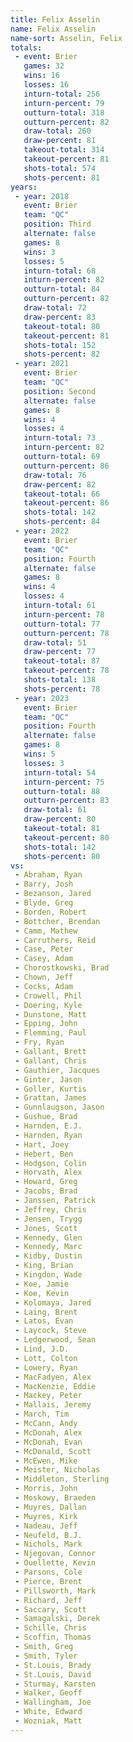 ```yaml
---
title: Felix Asselin
name: Felix Asselin
name-sort: Asselin, Felix
totals:
 - event: Brier
   games: 32
   wins: 16
   losses: 16
   inturn-total: 256
   inturn-percent: 79
   outturn-total: 318
   outturn-percent: 82
   draw-total: 260
   draw-percent: 81
   takeout-total: 314
   takeout-percent: 81
   shots-total: 574
   shots-percent: 81
years:
 - year: 2018
   event: Brier
   team: "QC"
   position: Third
   alternate: false
   games: 8
   wins: 3
   losses: 5
   inturn-total: 68
   inturn-percent: 82
   outturn-total: 84
   outturn-percent: 82
   draw-total: 72
   draw-percent: 83
   takeout-total: 80
   takeout-percent: 81
   shots-total: 152
   shots-percent: 82
 - year: 2021
   event: Brier
   team: "QC"
   position: Second
   alternate: false
   games: 8
   wins: 4
   losses: 4
   inturn-total: 73
   inturn-percent: 82
   outturn-total: 69
   outturn-percent: 86
   draw-total: 76
   draw-percent: 82
   takeout-total: 66
   takeout-percent: 86
   shots-total: 142
   shots-percent: 84
 - year: 2022
   event: Brier
   team: "QC"
   position: Fourth
   alternate: false
   games: 8
   wins: 4
   losses: 4
   inturn-total: 61
   inturn-percent: 78
   outturn-total: 77
   outturn-percent: 78
   draw-total: 51
   draw-percent: 77
   takeout-total: 87
   takeout-percent: 78
   shots-total: 138
   shots-percent: 78
 - year: 2023
   event: Brier
   team: "QC"
   position: Fourth
   alternate: false
   games: 8
   wins: 5
   losses: 3
   inturn-total: 54
   inturn-percent: 75
   outturn-total: 88
   outturn-percent: 83
   draw-total: 61
   draw-percent: 80
   takeout-total: 81
   takeout-percent: 80
   shots-total: 142
   shots-percent: 80
vs:
 - Abraham, Ryan
 - Barry, Josh
 - Bezanson, Jared
 - Blyde, Greg
 - Borden, Robert
 - Bottcher, Brendan
 - Camm, Mathew
 - Carruthers, Reid
 - Case, Peter
 - Casey, Adam
 - Chorostkowski, Brad
 - Chown, Jeff
 - Cocks, Adam
 - Crowell, Phil
 - Doering, Kyle
 - Dunstone, Matt
 - Epping, John
 - Flemming, Paul
 - Fry, Ryan
 - Gallant, Brett
 - Gallant, Chris
 - Gauthier, Jacques
 - Ginter, Jason
 - Goller, Kurtis
 - Grattan, James
 - Gunnlaugson, Jason
 - Gushue, Brad
 - Harnden, E.J.
 - Harnden, Ryan
 - Hart, Joey
 - Hebert, Ben
 - Hodgson, Colin
 - Horvath, Alex
 - Howard, Greg
 - Jacobs, Brad
 - Janssen, Patrick
 - Jeffrey, Chris
 - Jensen, Trygg
 - Jones, Scott
 - Kennedy, Glen
 - Kennedy, Marc
 - Kidby, Dustin
 - King, Brian
 - Kingdon, Wade
 - Koe, Jamie
 - Koe, Kevin
 - Kolomaya, Jared
 - Laing, Brent
 - Latos, Evan
 - Laycock, Steve
 - Ledgerwood, Sean
 - Lind, J.D.
 - Lott, Colton
 - Lowery, Ryan
 - MacFadyen, Alex
 - MacKenzie, Eddie
 - Mackey, Peter
 - Mallais, Jeremy
 - March, Tim
 - McCann, Andy
 - McDonah, Alex
 - McDonah, Evan
 - McDonald, Scott
 - McEwen, Mike
 - Meister, Nicholas
 - Middleton, Sterling
 - Morris, John
 - Moskowy, Braeden
 - Muyres, Dallan
 - Muyres, Kirk
 - Nadeau, Jeff
 - Neufeld, B.J.
 - Nichols, Mark
 - Njegovan, Connor
 - Ouellette, Kevin
 - Parsons, Cole
 - Pierce, Brent
 - Pillsworth, Mark
 - Richard, Jeff
 - Saccary, Scott
 - Samagalski, Derek
 - Schille, Chris
 - Scoffin, Thomas
 - Smith, Greg
 - Smith, Tyler
 - St.Louis, Brady
 - St.Louis, David
 - Sturmay, Karsten
 - Walker, Geoff
 - Wallingham, Joe
 - White, Edward
 - Wozniak, Matt
---
```

